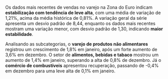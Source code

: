 Os dados mais recentes de vendas no varejo na Zona do Euro indicam **estabilização com tendência de leve alta**, com uma média de variação de 1,21%, acima da média histórica de 0,81%. A variação geral da série apresenta um desvio padrão de 8,44, enquanto os dados mais recentes mostram uma variação menor, com desvio padrão de 1,30, indicando **maior estabilidade**.

Analisando as subcategorias, o **varejo de produtos não alimentares** registrou um crescimento de 1,8% em janeiro, após um forte aumento de 3,6% em dezembro. O setor de **alimentos, bebidas e tabaco** mostrou um aumento de 1,4% em janeiro, superando a alta de 0,8% de dezembro. Já o **comércio de combustíveis** apresentou recuperação, passando de -0,4% em dezembro para uma leve alta de 0,1% em janeiro.